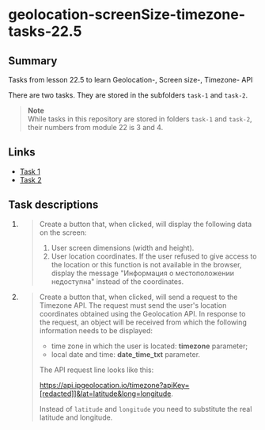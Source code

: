 # geolocation-screenSize-timezone-tasks-22.5

## Summary

Tasks from lesson 22.5 to learn Geolocation-, Screen size-, Timezone- API

There are two tasks. They are stored in the subfolders `task-1` and `task-2`.

> **Note**  
> While tasks in this repository are stored in folders `task-1` and `task-2`, their numbers from module 22 is 3 and 4.

## Links

- [Task 1](task-1/index.html)
- [Task 2](task-2/index.html)

## Task descriptions

1. > Create a button that, when clicked, will display the following data on the screen:
   >
   > 1. User screen dimensions (width and height).
   > 2. User location coordinates. If the user refused to give access to the location or this function is not available in the browser, display the message "Информация о местоположении недоступна" instead of the coordinates.

2. > Create a button that, when clicked, will send a request to the Timezone API. The request must send the user's location coordinates obtained using the Geolocation API. In response to the request, an object will be received from which the following information needs to be displayed:
   >
   > - time zone in which the user is located: **timezone** parameter;
   > - local date and time: **date_time_txt** parameter.
   >
   > The API request line looks like this:
   >
   > <https://api.ipgeolocation.io/timezone?apiKey=[redacted]]&lat=latitude&long=longitude>.
   >
   > Instead of `latitude` and `longitude` you need to substitute the real latitude and longitude.
